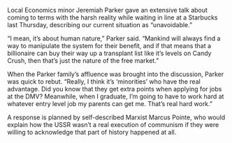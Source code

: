 Local Economics minor Jeremiah Parker gave an extensive talk about coming to terms with the harsh reality while waiting in line at a Starbucks last Thursday, describing our current situation as “unavoidable.”

“I mean, it’s about human nature,” Parker said. “Mankind will always find a way to manipulate the system for their benefit, and if that means that a billionaire can buy their way up a transplant list like it’s levels on Candy Crush, then that’s just the nature of the free market.”

When the Parker family’s affluence was brought into the discussion, Parker was quick to rebut. “Really, I think it’s ‘minorities’ who have the real advantage. Did you know that they get extra points when applying for jobs at the DMV? Meanwhile, when I graduate, I’m going to have to work hard at whatever entry level job my parents can get me. That’s real hard work.”

A response is planned by self-described Marxist Marcus Pointe, who would explain how the USSR wasn’t a real execution of communism if they were willing to acknowledge that part of history happened at all.
